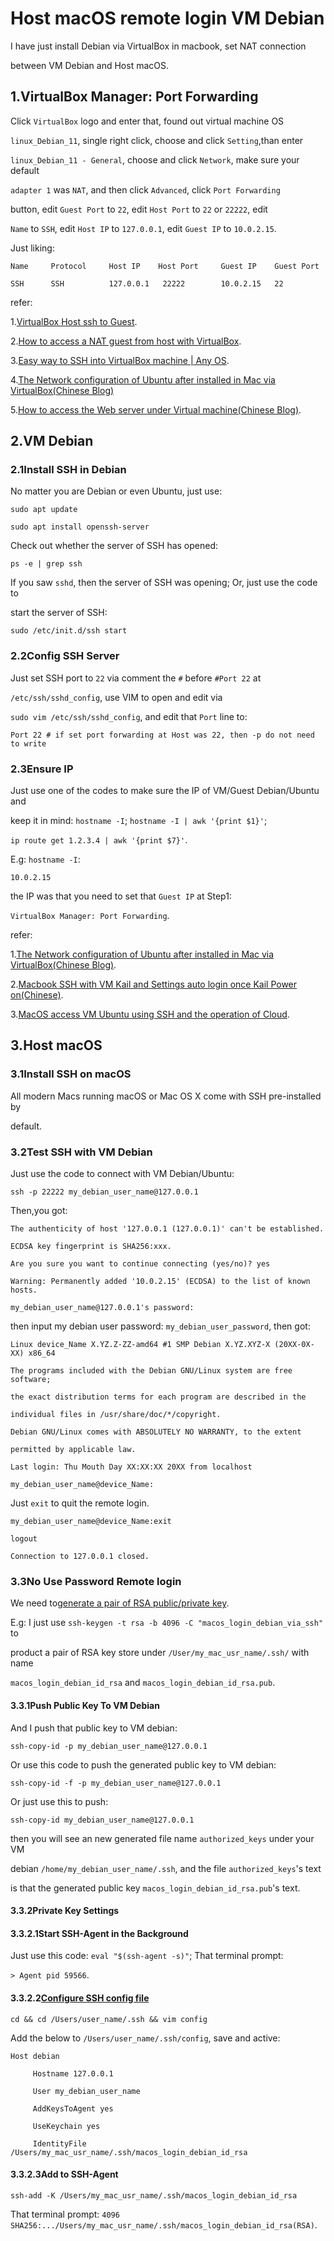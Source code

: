 # Host macOS remote login VM Debian

I have just install Debian via VirtualBox in macbook, set NAT connection

between VM Debian and Host macOS.

## 1.VirtualBox Manager: Port Forwarding

Click `VirtualBox` logo and enter that, found out virtual machine OS

`linux_Debian_11`, single right click, choose and click `Setting`,than enter

`linux_Debian_11 - General`, choose and click `Network`, make sure your default

`adapter 1` was `NAT`, and then click `Advanced`, click `Port Forwarding`

button, edit `Guest Port` to `22`, edit `Host Port` to `22` or `22222`, edit

`Name` to `SSH`, edit `Host IP` to `127.0.0.1`, edit `Guest IP` to `10.0.2.15`.

Just liking:

    Name     Protocol     Host IP    Host Port     Guest IP    Guest Port

    SSH      SSH          127.0.0.1   22222        10.0.2.15   22

refer:

1.[VirtualBox Host ssh to Guest](https://superuser.com/a/507703).

2.[How to access a NAT guest from host with VirtualBox](https://www.xmodulo.com/access-nat-guest-from-host-virtualbox.html).

3.[Easy way to SSH into VirtualBox machine | Any OS](https://dev.to/developertharun/easy-way-to-ssh-into-virtualbox-machine-any-os-just-x-steps-5d9i).

4.[The Network configuration of Ubuntu after installed in Mac via VirtualBox(Chinese Blog)](https://www.muouseo.com/article/qd7yq9pe2w.html)

5.[How to access the Web server under Virtual machine(Chinese Blog)](https://codeantenna.com/a/BIK7VaksyV).

## 2.VM Debian

### 2.1Install SSH in Debian

No matter you are Debian or even Ubuntu, just use:

    sudo apt update

    sudo apt install openssh-server

Check out whether the server of SSH has opened:

    ps -e | grep ssh

If you saw `sshd`, then the server of SSH was opening; Or, just use the code to

start the server of SSH:

    sudo /etc/init.d/ssh start

### 2.2Config SSH Server

Just set SSH port to `22` via comment the `#` before `#Port 22` at

`/etc/ssh/sshd_config`, use VIM to open and edit via

`sudo vim /etc/ssh/sshd_config`, and edit that `Port` line to:

    Port 22 # if set port forwarding at Host was 22, then -p do not need to write

### 2.3Ensure IP

Just use one of the codes to make sure the IP of VM/Guest Debian/Ubuntu and

keep it in mind: `hostname -I`; `hostname -I | awk '{print $1}'`;

`ip route get 1.2.3.4 | awk '{print $7}'`.

E.g: `hostname -I`:

    10.0.2.15

the IP was that you need to set that `Guest IP` at Step1:

`VirtualBox Manager: Port Forwarding`.

refer:

1.[The Network configuration of Ubuntu after installed in Mac via VirtualBox(Chinese Blog)](https://www.muouseo.com/article/qd7yq9pe2w.html).

2.[Macbook SSH with VM Kail and Settings auto login once Kail Power on(Chinese)](https://codeantenna.com/a/f9I5eLTOvS).

3.[MacOS access VM Ubuntu using SSH and the operation of Cloud](https://www.cnblogs.com/bjwu/p/9853498.html).

## 3.Host macOS

### 3.1Install SSH on macOS

All modern Macs running macOS or Mac OS X come with SSH pre-installed by

default.

### 3.2Test SSH with VM Debian

Just use the code to connect with VM Debian/Ubuntu:

    ssh -p 22222 my_debian_user_name@127.0.0.1

Then,you got:

    The authenticity of host '127.0.0.1 (127.0.0.1)' can't be established.

    ECDSA key fingerprint is SHA256:xxx.

    Are you sure you want to continue connecting (yes/no)? yes

    Warning: Permanently added '10.0.2.15' (ECDSA) to the list of known hosts.

    my_debian_user_name@127.0.0.1's password:

then input my debian user password: `my_debian_user_password`, then got:

    Linux device_Name X.YZ.Z-ZZ-amd64 #1 SMP Debian X.YZ.XYZ-X (20XX-0X-XX) x86_64

    The programs included with the Debian GNU/Linux system are free software;

    the exact distribution terms for each program are described in the
    
    individual files in /usr/share/doc/*/copyright.

    Debian GNU/Linux comes with ABSOLUTELY NO WARRANTY, to the extent

    permitted by applicable law.

    Last login: Thu Mouth Day XX:XX:XX 20XX from localhost

    my_debian_user_name@device_Name:

Just `exit` to quit the remote login.

    my_debian_user_name@device_Name:exit

    logout

    Connection to 127.0.0.1 closed. 

### 3.3No Use Password Remote login

We need to[generate a pair of RSA public/private key](https://gist.github.com/SofijaErkin/6441b5f81d0aa8f54cd73c7aea6a158f#1-generate-ssh-key-pair).

E.g: I just use `ssh-keygen -t rsa -b 4096 -C "macos_login_debian_via_ssh"` to

product a pair of RSA key store under `/User/my_mac_usr_name/.ssh/` with name

`macos_login_debian_id_rsa` and `macos_login_debian_id_rsa.pub`.

#### 3.3.1Push Public Key To  VM Debian

And I push that public key to VM debian:

    ssh-copy-id -p my_debian_user_name@127.0.0.1

Or use this code to push the generated public key to VM debian:

    ssh-copy-id -f -p my_debian_user_name@127.0.0.1

Or just use this to push:

    ssh-copy-id my_debian_user_name@127.0.0.1

then you will see an new generated file name `authorized_keys` under your VM

debian `/home/my_debian_user_name/.ssh`, and the file `authorized_keys`'s text

is that the generated public key `macos_login_debian_id_rsa.pub`'s text.

#### 3.3.2Private Key Settings

#### 3.3.2.1Start SSH-Agent in the Background

Just use this code: `eval "$(ssh-agent -s)"`; That terminal prompt:

`> Agent pid 59566`.

#### 3.3.2.2[Configure SSH config file](https://gist.github.com/SofijaErkin/6441b5f81d0aa8f54cd73c7aea6a158f#22-configure-ssh-config-file)

    cd && cd /Users/user_name/.ssh && vim config

Add the below to `/Users/user_name/.ssh/config`, save and active:

    Host debian

         Hostname 127.0.0.1

         User my_debian_user_name

         AddKeysToAgent yes

         UseKeychain yes

         IdentityFile /Users/my_mac_usr_name/.ssh/macos_login_debian_id_rsa

#### 3.3.2.3Add to SSH-Agent

    ssh-add -K /Users/my_mac_usr_name/.ssh/macos_login_debian_id_rsa

That terminal prompt: `4096 SHA256:.../Users/my_mac_usr_name/.ssh/macos_login_debian_id_rsa(RSA)`.
